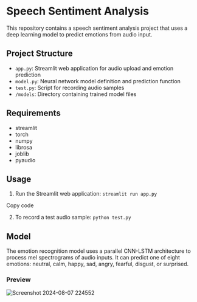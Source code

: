 # Speech Sentiment Analysis

This repository contains a speech sentiment analysis project that uses a deep learning model to predict emotions from audio input.

## Project Structure

- `app.py`: Streamlit web application for audio upload and emotion prediction
- `model.py`: Neural network model definition and prediction function
- `test.py`: Script for recording audio samples
- `/models`: Directory containing trained model files

## Requirements
- streamlit
- torch
- numpy
- librosa
- joblib
- pyaudio

## Usage

1. Run the Streamlit web application:
`streamlit run app.py`

Copy code

2. To record a test audio sample:
`python test.py`


## Model

The emotion recognition model uses a parallel CNN-LSTM architecture to process mel spectrograms of audio inputs. It can predict one of eight emotions: neutral, calm, happy, sad, angry, fearful, disgust, or surprised.





### Preview
![Screenshot 2024-08-07 224552](https://github.com/user-attachments/assets/aed1af2c-cff0-4cc7-bb5a-b6f7aee9d4aa)
